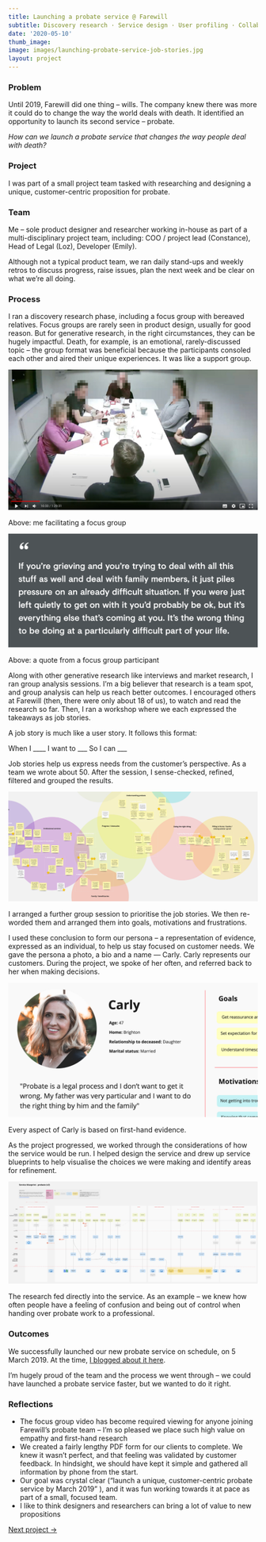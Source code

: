 ```yaml
---
title: Launching a probate service @ Farewill
subtitle: Discovery research · Service design · User profiling · Collaboration (2019)
date: '2020-05-10'
thumb_image: 
image: images/launching-probate-service-job-stories.jpg 
layout: project
---
```


### Problem

Until 2019, Farewill did one thing – wills. The company knew there was more it could do to change the way the world deals with death. It identified an opportunity to launch its second service – probate. 

*How can we launch a probate service that changes the way people deal with death?*

### Project

I was part of a small project team tasked with researching and designing a unique, customer-centric proposition for probate.

### Team

Me – sole product designer and researcher working in-house as part of a multi-disciplinary project team, including:
COO / project lead (Constance), Head of Legal (Loz), Developer (Emily).

Although not a typical product team, we ran daily stand-ups and weekly retros to discuss progress, raise issues, plan the next week and be clear on what we’re all doing.

### Process

I ran a discovery research phase, including a focus group with bereaved relatives. Focus groups are rarely seen in product design, usually for good reason. But for generative research, in the right circumstances, they can be hugely impactful. Death, for example, is an emotional, rarely-discussed topic – the group format was beneficial because the participants consoled each other and aired their unique experiences. It was like a support group. 

![Focus group](/images/launching-probate-service-focus-group.jpg "Focus group")

Above: me facilitating a focus group

![Quote from focus group](/images/launching-probate-service-focus-group-quote.png "Quote from focus group")

Above: a quote from a focus group participant

Along with other generative research like interviews and market research, I ran group analysis sessions. I’m a big believer that research is a team spot, and group analysis can help us reach better outcomes. 
I encouraged others at Farewill (then, there were only about 18 of us), to watch and read the research so far. Then, I ran a workshop where we each expressed the takeaways as job stories.

A job story is much like a user story. It follows this format:

When I ____
I want to ___
So I can ___

Job stories help us express needs from the customer’s perspective. As a team we wrote about 50. After the session, I sense-checked, refined, filtered and grouped the results.

![Research analysis](/images/launching-probate-service-job-stories.jpg "Research analysis")

I arranged a further group session to prioritise the job stories. We then re-worded them and arranged them into goals, motivations and frustrations.

I used these conclusion to form our persona – a representation of evidence, expressed as an individual, to help us stay focused on customer needs. We gave the persona a photo, a bio and a name — Carly. Carly represents our customers. During the project, we spoke of her often, and referred back to her when making decisions.

![Excerpt from persona](/images/launching-probate-service-persona.jpg "Excerpt from persona")

Every aspect of Carly is based on first-hand evidence.

As the project progressed, we worked through the considerations of how the service would be run. I helped design the service and drew up service blueprints to help visualise the choices we were making and identify areas for refinement. 

![Excerpt from service blueprint](/images/launching-probate-service-blueprint.png "Excerpt from service blueprint")

The research fed directly into the service. As an example – we knew how often people have a feeling of confusion and being out of control when handing over probate work to a professional.

### Outcomes

We successfully launched our new probate service on schedule, on 5 March 2019. At the time, [I blogged about it here](https://medium.com/farewill/how-and-why-we-built-our-new-probate-service-on-customer-needs-fc78d6f5b228). 

I’m hugely proud of the team and the process we went through – we could have launched a probate service faster, but we wanted to do it right.

### Reflections

- The focus group video has become required viewing for anyone joining Farewill’s probate team – I’m so pleased we place such high value on empathy and first-hand research
- We created a fairly lengthy PDF form for our clients to complete. We knew it wasn’t perfect, and that feeling was validated by customer feedback. In hindsight, we should have kept it simple and gathered all information by phone from the start. 
- Our goal was crystal clear (“launch a unique, customer-centric probate service by March 2019” ), and it was fun working towards it at pace as part of a small, focused team.
- I like to think designers and researchers can bring a lot of value to new propositions

[Next project →](/portfolio/will-guidance-farewill)